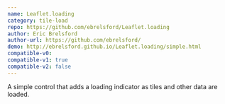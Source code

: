 ```yaml
---
name: Leaflet.loading
category: tile-load
repo: https://github.com/ebrelsford/Leaflet.loading
author: Eric Brelsford
author-url: https://github.com/ebrelsford/
demo: http://ebrelsford.github.io/Leaflet.loading/simple.html
compatible-v0:
compatible-v1: true
compatible-v2: false
---
```


A simple control that adds a loading indicator as tiles and other data are loaded.
